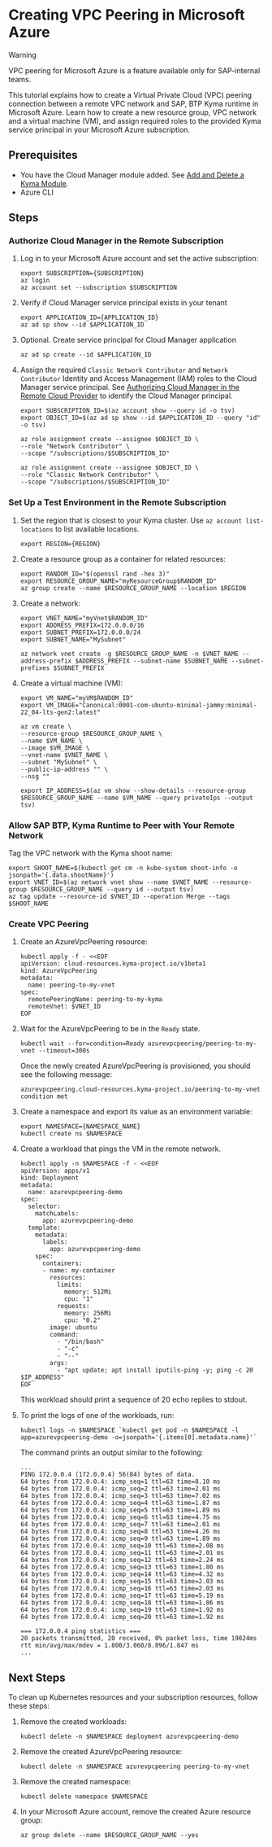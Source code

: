 # Creating VPC Peering in Microsoft Azure

> [!Warning]
> VPC peering for Microsoft Azure is a feature available only for SAP-internal teams.

This tutorial explains how to create a Virtual Private Cloud (VPC) peering connection between a remote VPC network and SAP, BTP Kyma runtime in Microsoft Azure. Learn how to create a new resource group, VPC network and a virtual machine (VM), and assign required roles to the provided Kyma service principal in your Microsoft Azure subscription.

## Prerequisites

* You have the Cloud Manager module added. See [Add and Delete a Kyma Module](https://help.sap.com/docs/btp/sap-business-technology-platform-internal/enable-and-disable-kyma-module?state=DRAFT&version=Internal#loio1b548e9ad4744b978b8b595288b0cb5c).
* Azure CLI

## Steps

### Authorize Cloud Manager in the Remote Subscription

1. Log in to your Microsoft Azure account and set the active subscription:

   ```shell
   export SUBSCRIPTION={SUBSCRIPTION}
   az login
   az account set --subscription $SUBSCRIPTION
   ```

2. Verify if Cloud Manager service principal exists in your tenant
   ```shell
   export APPLICATION_ID={APPLICATION_ID}
   az ad sp show --id $APPLICATION_ID
   ```
3. Optional. Create service principal for Cloud Manager application
   ```shell
   az ad sp create --id $APPLICATION_ID
   ```
4. Assign the required `Classic Network Contributor` and `Network Contributor` Identity and Access Management (IAM) roles to the Cloud Manager service principal. See [Authorizing Cloud Manager in the Remote Cloud Provider](../00-31-vpc-peering-authorization.md#microsoft-azure) to identify the Cloud Manager principal.
    ```shell
    export SUBSCRIPTION_ID=$(az account show --query id -o tsv)
    export OBJECT_ID=$(az ad sp show --id $APPLICATION_ID --query "id" -o tsv)
    
    az role assignment create --assignee $OBJECT_ID \
    --role "Network Contributor" \
    --scope "/subscriptions/$SUBSCRIPTION_ID"
   
    az role assignment create --assignee $OBJECT_ID \
    --role "Classic Network Contributor" \
    --scope "/subscriptions/$SUBSCRIPTION_ID"

### Set Up a Test Environment in the Remote Subscription

1. Set the region that is closest to your Kyma cluster. Use `az account list-locations` to list available locations.

   ```shell
   export REGION={REGION}
   ```

2. Create a resource group as a container for related resources:

   ```shell
   export RANDOM_ID="$(openssl rand -hex 3)"
   export RESOURCE_GROUP_NAME="myResourceGroup$RANDOM_ID"
   az group create --name $RESOURCE_GROUP_NAME --location $REGION
   ```

3. Create a network:

   ```shell
   export VNET_NAME="myVnet$RANDOM_ID"
   export ADDRESS_PREFIX=172.0.0.0/16
   export SUBNET_PREFIX=172.0.0.0/24
   export SUBNET_NAME="MySubnet"

   az network vnet create -g $RESOURCE_GROUP_NAME -n $VNET_NAME --address-prefix $ADDRESS_PREFIX --subnet-name $SUBNET_NAME --subnet-prefixes $SUBNET_PREFIX
   ```

4. Create a virtual machine (VM):

   ```shell
   export VM_NAME="myVM$RANDOM_ID"
   export VM_IMAGE="Canonical:0001-com-ubuntu-minimal-jammy:minimal-22_04-lts-gen2:latest"
    
   az vm create \
   --resource-group $RESOURCE_GROUP_NAME \
   --name $VM_NAME \
   --image $VM_IMAGE \
   --vnet-name $VNET_NAME \
   --subnet "MySubnet" \
   --public-ip-address "" \
   --nsg ""
    
   export IP_ADDRESS=$(az vm show --show-details --resource-group $RESOURCE_GROUP_NAME --name $VM_NAME --query privateIps --output tsv)
   ```

### Allow SAP BTP, Kyma Runtime to Peer with Your Remote Network

Tag the VPC network with the Kyma shoot name:

   ```shell
   export SHOOT_NAME=$(kubectl get cm -n kube-system shoot-info -o jsonpath='{.data.shootName}') 
   export VNET_ID=$(az network vnet show --name $VNET_NAME --resource-group $RESOURCE_GROUP_NAME --query id --output tsv)
   az tag update --resource-id $VNET_ID --operation Merge --tags $SHOOT_NAME
   ```

### Create VPC Peering

1. Create an AzureVpcPeering resource:

   ```shell
   kubectl apply -f - <<EOF
   apiVersion: cloud-resources.kyma-project.io/v1beta1
   kind: AzureVpcPeering
   metadata:
     name: peering-to-my-vnet
   spec:
     remotePeeringName: peering-to-my-kyma
     remoteVnet: $VNET_ID
   EOF
   ```

2. Wait for the AzureVpcPeering to be in the `Ready` state.

   ```shell
   kubectl wait --for=condition=Ready azurevpcpeering/peering-to-my-vnet --timeout=300s
   ```

   Once the newly created AzureVpcPeering is provisioned, you should see the following message:

   ```console
   azurevpcpeering.cloud-resources.kyma-project.io/peering-to-my-vnet condition met
   ```

3. Create a namespace and export its value as an environment variable:

   ```shell
   export NAMESPACE={NAMESPACE_NAME}
   kubectl create ns $NAMESPACE
   ```

4. Create a workload that pings the VM in the remote network.

   ```shell
   kubectl apply -n $NAMESPACE -f - <<EOF
   apiVersion: apps/v1
   kind: Deployment
   metadata:
     name: azurevpcpeering-demo
   spec:
     selector:
       matchLabels:
         app: azurevpcpeering-demo
     template:
       metadata:
         labels:
           app: azurevpcpeering-demo
       spec:
         containers:
         - name: my-container
           resources:
             limits:
               memory: 512Mi
               cpu: "1"
             requests:
               memory: 256Mi
               cpu: "0.2"
           image: ubuntu
           command:
             - "/bin/bash"
             - "-c"
             - "--"
           args:
             - "apt update; apt install iputils-ping -y; ping -c 20 $IP_ADDRESS"
   EOF
   ```

   This workload should print a sequence of 20 echo replies to stdout.

5. To print the logs of one of the workloads, run:

   ```shell
   kubectl logs -n $NAMESPACE `kubectl get pod -n $NAMESPACE -l app=azurevpcpeering-demo -o=jsonpath='{.items[0].metadata.name}'`
   ```

   The command prints an output similar to the following:

   ```console
   ...
   PING 172.0.0.4 (172.0.0.4) 56(84) bytes of data.
   64 bytes from 172.0.0.4: icmp_seq=1 ttl=63 time=8.10 ms
   64 bytes from 172.0.0.4: icmp_seq=2 ttl=63 time=2.01 ms
   64 bytes from 172.0.0.4: icmp_seq=3 ttl=63 time=7.02 ms
   64 bytes from 172.0.0.4: icmp_seq=4 ttl=63 time=1.87 ms
   64 bytes from 172.0.0.4: icmp_seq=5 ttl=63 time=1.89 ms
   64 bytes from 172.0.0.4: icmp_seq=6 ttl=63 time=4.75 ms
   64 bytes from 172.0.0.4: icmp_seq=7 ttl=63 time=2.01 ms
   64 bytes from 172.0.0.4: icmp_seq=8 ttl=63 time=4.26 ms
   64 bytes from 172.0.0.4: icmp_seq=9 ttl=63 time=1.89 ms
   64 bytes from 172.0.0.4: icmp_seq=10 ttl=63 time=2.08 ms
   64 bytes from 172.0.0.4: icmp_seq=11 ttl=63 time=2.01 ms
   64 bytes from 172.0.0.4: icmp_seq=12 ttl=63 time=2.24 ms
   64 bytes from 172.0.0.4: icmp_seq=13 ttl=63 time=1.80 ms
   64 bytes from 172.0.0.4: icmp_seq=14 ttl=63 time=4.32 ms
   64 bytes from 172.0.0.4: icmp_seq=15 ttl=63 time=2.03 ms
   64 bytes from 172.0.0.4: icmp_seq=16 ttl=63 time=2.03 ms
   64 bytes from 172.0.0.4: icmp_seq=17 ttl=63 time=5.19 ms
   64 bytes from 172.0.0.4: icmp_seq=18 ttl=63 time=1.86 ms
   64 bytes from 172.0.0.4: icmp_seq=19 ttl=63 time=1.92 ms
   64 bytes from 172.0.0.4: icmp_seq=20 ttl=63 time=1.92 ms
    
   === 172.0.0.4 ping statistics ===
   20 packets transmitted, 20 received, 0% packet loss, time 19024ms
   rtt min/avg/max/mdev = 1.800/3.060/8.096/1.847 ms
   ...
   ```

## Next Steps

To clean up Kubernetes resources and your subscription resources, follow these steps:

1. Remove the created workloads:

   ```shell
   kubectl delete -n $NAMESPACE deployment azurevpcpeering-demo
   ```

2. Remove the created AzureVpcPeering resource:

    ```shell
    kubectl delete -n $NAMESPACE azurevpcpeering peering-to-my-vnet
    ```

3. Remove the created namespace:

    ```shell
    kubectl delete namespace $NAMESPACE
    ```

4. In your Microsoft Azure account, remove the created Azure resource group:

    ```shell
    az group delete --name $RESOURCE_GROUP_NAME --yes
    ```
